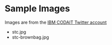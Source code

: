 # Sample Images
Images are from the [IBM CODAIT Twitter account](https://twitter.com/ibmcodait)
* stc.jpg
* stc-brownbag.jpg

